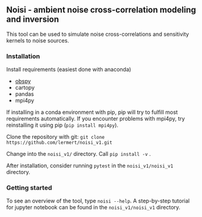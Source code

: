 ## Noisi - ambient noise cross-correlation modeling and inversion

This tool can be used to simulate noise cross-correlations and sensitivity kernels to noise sources.

### Installation

Install requirements (easiest done with anaconda)

- [obspy](https://docs.obspy.org/)
- cartopy
- pandas
- mpi4py

If installing in a conda environment with pip, pip will try to fulfill most requirements automatically. If you encounter problems with mpi4py, try reinstalling it using pip (`pip install mpi4py`).

Clone the repository with git:
`git clone https://github.com/lermert/noisi_v1.git`

Change into the `noisi_v1/` directory. Call `pip install -v` .

After installation, consider running `pytest` in the `noisi_v1/noisi_v1` directory. 

### Getting started
To see an overview of the tool, type `noisi --help`.
A step-by-step tutorial for jupyter notebook can be found in the `noisi_v1/noisi_v1` directory.

